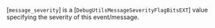 [`message_severity`] is a [`DebugUtilsMessageSeverityFlagBitsEXT`]
value specifying the severity of this event/message.
